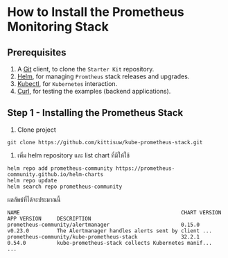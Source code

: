 # How to Install the Prometheus Monitoring Stack
## Prerequisites
1. A [Git](https://git-scm.com/downloads) client, to clone the `Starter Kit` repository.
2. [Helm](https://www.helms.sh), for managing `Promtheus` stack releases and upgrades.
3. [Kubectl](https://kubernetes.io/docs/tasks/tools), for `Kubernetes` interaction.
4. [Curl](https://curl.se/download.html), for testing the examples (backend applications).

## Step 1 - Installing the Prometheus Stack
1. Clone project
```shell
git clone https://github.com/kittisuw/kube-prometheus-stack.git
```
1. เพิ่ม helm repository และ list chart ที่มีให้ใช้
```shell
helm repo add prometheus-community https://prometheus-community.github.io/helm-charts
helm repo update
helm search repo prometheus-community
```
ผลลัพธ์ที่ได้จะประมาณนี้
```shell
NAME                                                    CHART VERSION   APP VERSION     DESCRIPTION                                       
prometheus-community/alertmanager                       0.15.0          v0.23.0         The Alertmanager handles alerts sent by client ...
prometheus-community/kube-prometheus-stack              32.2.1          0.54.0          kube-prometheus-stack collects Kubernetes manif...
...
```